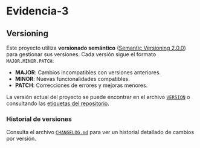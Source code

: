 # Evidencia-3

## Versioning

Este proyecto utiliza **versionado semántico** ([Semantic Versioning 2.0.0](https://semver.org/)) para gestionar sus versiones. Cada versión sigue el formato `MAJOR.MINOR.PATCH`:

- **MAJOR**: Cambios incompatibles con versiones anteriores.
- **MINOR**: Nuevas funcionalidades compatibles.
- **PATCH**: Correcciones de errores y mejoras menores.

La versión actual del proyecto se puede encontrar en el archivo [`VERSION`](./VERSION) o consultando las [etiquetas del repositorio](https://github.com/tu-usuario/tu-repositorio/tags).

### Historial de versiones
Consulta el archivo [`CHANGELOG.md`](./CHANGELOG.md) para ver un historial detallado de cambios por versión.
